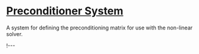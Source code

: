 # [Preconditioner System](syntax/Preconditioning/index.md)

A system for defining the preconditioning matrix for use with the non-linear solver.

!---
